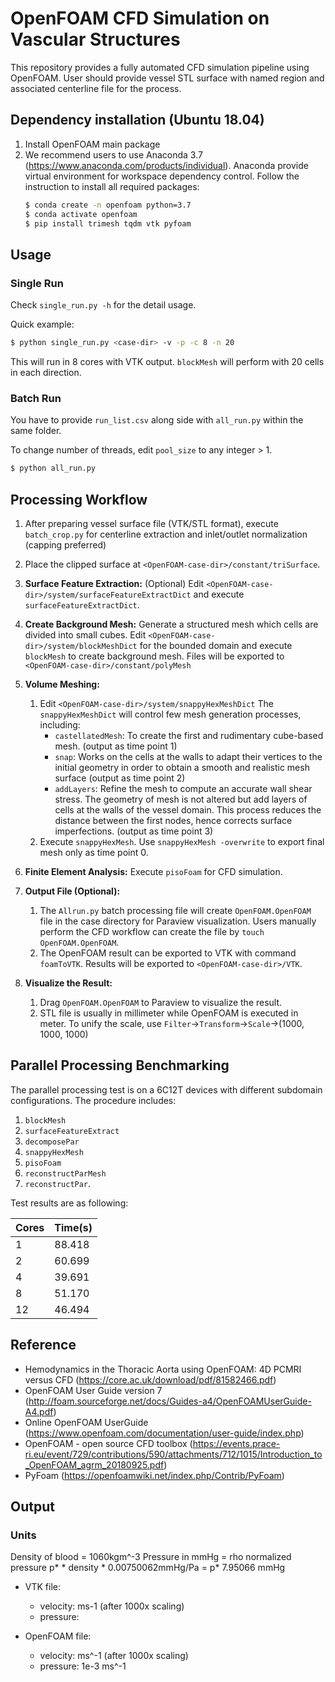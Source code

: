 # OpenFOAM CFD Simulation on Vascular Structures

This repository provides a fully automated CFD simulation pipeline using OpenFOAM. User should provide vessel STL surface with named region and associated centerline file for the process.

## Dependency installation  (Ubuntu 18.04)
1. Install OpenFOAM main package
2. We recommend users to use Anaconda 3.7 (https://www.anaconda.com/products/individual). Anaconda provide virtual environment for workspace dependency control. Follow the instruction to install all required packages:
	```bash
	$ conda create -n openfoam python=3.7
	$ conda activate openfoam
	$ pip install trimesh tqdm vtk pyfoam
	```

## Usage
### Single Run
Check `single_run.py -h` for the detail usage.

Quick example:
```bash
$ python single_run.py <case-dir> -v -p -c 8 -n 20
```
This will run in 8 cores with VTK output. `blockMesh` will perform with 20 cells in each direction.


### Batch Run
You have to provide `run_list.csv` along side with `all_run.py` within the same folder.

To change number of threads, edit `pool_size` to any integer > 1.

```bash
$ python all_run.py
```

## Processing Workflow
1. After preparing vessel surface file (VTK/STL format), execute `batch_crop.py` for centerline extraction and inlet/outlet normalization (capping preferred)
2. Place the clipped surface at `<OpenFOAM-case-dir>/constant/triSurface`.
3. **Surface Feature Extraction:** (Optional) Edit `<OpenFOAM-case-dir>/system/surfaceFeatureExtractDict` and execute `surfaceFeatureExtractDict`.

4. **Create Background Mesh:** Generate a structured mesh which cells are divided into small cubes. Edit `<OpenFOAM-case-dir>/system/blockMeshDict` for the bounded domain and execute `blockMesh` to create background mesh. Files will be exported to `<OpenFOAM-case-dir>/constant/polyMesh`
5. **Volume Meshing:** 
	1. Edit `<OpenFOAM-case-dir>/system/snappyHexMeshDict` 
		The `snappyHexMeshDict` will control few mesh generation processes, including:
		- `castellatedMesh`: To create the first and rudimentary cube-based mesh. (output as time point 1)
		- `snap`: Works on the cells at the walls to adapt their vertices to the initial geometry in order to obtain a smooth and realistic mesh surface (output as time point 2)
		- `addLayers`: Refine the mesh to compute an accurate wall shear stress. The geometry of mesh is not altered but add layers of cells at the walls of the vessel domain. This process reduces the distance between the first nodes, hence corrects surface imperfections. (output as time point 3)
	2. Execute `snappyHexMesh`. Use `snappyHexMesh -overwrite` to export final mesh only as time point 0.
6. **Finite Element Analysis:** Execute `pisoFoam` for CFD simulation.
7. **Output File (Optional):** 
	1. The `Allrun.py` batch processing file will create `OpenFOAM.OpenFOAM` file in the case directory for Paraview visualization. Users manually perform the CFD workflow can create the file by `touch OpenFOAM.OpenFOAM`. 
	2. The OpenFOAM result can be exported to VTK with command `foamToVTK`. Results will be exported to `<OpenFOAM-case-dir>/VTK`.
8. **Visualize the Result:** 
	1. Drag `OpenFOAM.OpenFOAM` to Paraview to visualize the result.
	2. STL file is usually in millimeter while OpenFOAM is executed in meter. To unify the scale, use `Filter`->`Transform`->`Scale`->(1000, 1000, 1000)

## Parallel Processing Benchmarking
The parallel processing test is on a 6C12T devices with different subdomain configurations. The procedure includes:
1. `blockMesh`
2. `surfaceFeatureExtract`
3. `decomposePar`
4. `snappyHexMesh`
5. `pisoFoam`
6. `reconstructParMesh`
7. `reconstructPar`.

Test results are as following:

| Cores         | Time(s)     | 
| ------------- |-------------| 
| 1             | 88.418      | 
| 2             | 60.699      | 
| 4             | 39.691      | 
| 8             | 51.170      |
|12             | 46.494      |

## Reference
- Hemodynamics in the Thoracic Aorta using OpenFOAM: 4D PCMRI versus CFD (https://core.ac.uk/download/pdf/81582466.pdf)
- OpenFOAM User Guide version 7 (http://foam.sourceforge.net/docs/Guides-a4/OpenFOAMUserGuide-A4.pdf)
- Online OpenFOAM UserGuide (https://www.openfoam.com/documentation/user-guide/index.php)
- OpenFOAM - open source CFD toolbox (https://events.prace-ri.eu/event/729/contributions/590/attachments/712/1015/Introduction_to_OpenFOAM_agrm_20180925.pdf)
- PyFoam (https://openfoamwiki.net/index.php/Contrib/PyFoam)

## Output
### Units
Density of blood = 1060kgm^-3
Pressure in mmHg = rho normalized pressure p* * density * 0.00750062mmHg/Pa = p* 7.95066 mmHg

- VTK file: 
	- velocity: ms-1 (after 1000x scaling)
	- pressure: 

- OpenFOAM file: 
	- velocity: ms^-1 (after 1000x scaling)
	- pressure: 1e-3 ms^-1